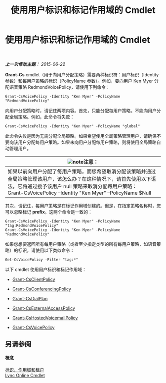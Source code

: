 ﻿---
title: 使用用户标识和标记作用域的 Cmdlet
TOCTitle: 使用用户标识和标记作用域的 Cmdlet
ms:assetid: 344a21b0-5301-4e77-853a-970bb1c11e1d
ms:mtpsurl: https://technet.microsoft.com/zh-cn/library/Dn362781(v=OCS.15)
ms:contentKeyID: 56271131
ms.date: 06/02/2017
mtps_version: v=OCS.15
ms.translationtype: HT
---

# 使用用户标识和标记作用域的 Cmdlet

 

_**上一次修改主题：** 2015-06-22_

**Grant-Cs** cmdlet（用于向用户分配策略）需要两种标识符：用户标识（Identity 参数）和每用户策略的标识（PolicyName 参数）。例如，要向用户 Ken Myer 分配语音策略 RedmondVoicePolicy，请使用下列命令：

    Grant-CsVoicePolicy -Identity "Ken Myer" -PolicyName "RedmondVoicePolicy"

向用户分配策略时，请记住两项内容。首先，只能分配每用户策略。不能向用户分配全局策略。例如，此命令将失败：

    Grant-CsVoicePolicy -Identity "Ken Myer" -PolicyName "global"

此命令失败是因为无需分配全局策略。如果希望使用全局策略管理用户，请确保不要向该用户分配每用户策略。如果未向用户分配每用户策略，则将使用全局策略自动管理用户。

<table>
<thead>
<tr class="header">
<th><img src="images/Dn783119.note(OCS.15).gif" title="note" alt="note" />注意：</th>
</tr>
</thead>
<tbody>
<tr class="odd">
<td>如果以前向用户分配了每用户策略，而您希望取消分配该策略并通过全局策略管理该用户，该怎么办？在这种情况下，请首先使用以下语法，它将通过授予该用户 null 策略来取消分配每用户策略：<br />
Grant-CsVoicePolicy –Identity &quot;Ken Myer&quot; –PolicyName $Null</td>
</tr>
</tbody>
</table>


其次，请记住，每用户策略是在标记作用域创建的。但是，在指定策略名称时，您可以忽略标记 **prefix**。这两个命令是一致的：

    Grant-CsVoicePolicy -Identity "Ken Myer" -PolicyName "tag:RedmondVoicePolicy"
    Grant-CsVoicePolicy -Identity "Ken Myer" -PolicyName "RedmondVoicePolicy"

如果您想要返回所有每用户策略（或者至少指定类型的所有每用户策略，如语音策略）的标识，请使用以下类似命令：

    Get-CsVoicePolicy -Filter "tag:*"

以下 cmdlet 使用用户标识和标记作用域：

  - [Grant-CsClientPolicy](https://docs.microsoft.com/en-us/powershell/module/skype/Grant-CsClientPolicy)

  - [Grant-CsConferencingPolicy](https://docs.microsoft.com/en-us/powershell/module/skype/Grant-CsConferencingPolicy)

  - [Grant-CsDialPlan](https://docs.microsoft.com/en-us/powershell/module/skype/Grant-CsDialPlan)

  - [Grant-CsExternalAccessPolicy](https://docs.microsoft.com/en-us/powershell/module/skype/Grant-CsExternalAccessPolicy)

  - [Grant-CsHostedVoicemailPolicy](https://docs.microsoft.com/en-us/powershell/module/skype/Grant-CsHostedVoicemailPolicy)

  - [Grant-CsVoicePolicy](https://docs.microsoft.com/en-us/powershell/module/skype/Grant-CsVoicePolicy)

## 另请参阅

#### 概念

[标识、作用域和租户](identities-scopes-and-tenants-in-skype-for-business-online.md)  
[Lync Online Cmdlet](the-skype-for-business-online-cmdlets.md)

